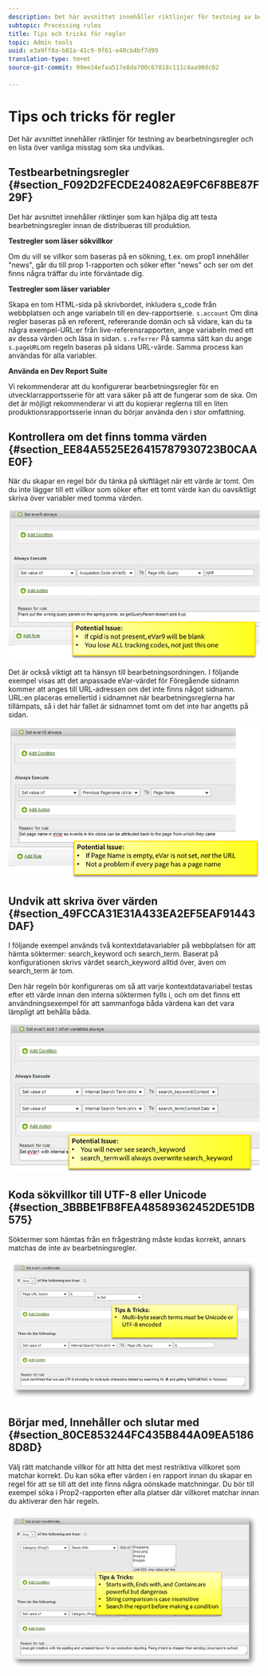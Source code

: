 ```yaml
---
description: Det här avsnittet innehåller riktlinjer för testning av bearbetningsregler och en lista över vanliga misstag som ska undvikas.
subtopic: Processing rules
title: Tips och tricks för regler
topic: Admin tools
uuid: e3a9ff8a-b81a-41c9-9f61-e40cb4bf7d99
translation-type: tm+mt
source-git-commit: 99ee24efaa517e8da700c67818c111c4aa90dc02

---
```



# Tips och tricks för regler

Det här avsnittet innehåller riktlinjer för testning av bearbetningsregler och en lista över vanliga misstag som ska undvikas.

## Testbearbetningsregler {#section_F092D2FECDE24082AE9FC6F8BE87F29F}

Det här avsnittet innehåller riktlinjer som kan hjälpa dig att testa bearbetningsregler innan de distribueras till produktion.

**Testregler som läser sökvillkor**

Om du vill se villkor som baseras på en sökning, t.ex. om prop1 innehåller &quot;news&quot;, går du till prop 1-rapporten och söker efter &quot;news&quot; och ser om det finns några träffar du inte förväntade dig.

**Testregler som läser variabler**

Skapa en tom HTML-sida på skrivbordet, inkludera s_code från webbplatsen och ange variabeln till en dev-rapportserie. `s.account` Om dina regler baseras på en referent, refererande domän och så vidare, kan du ta några exempel-URL:er från live-referensrapporten, ange variabeln med ett av dessa värden och läsa in sidan. `s.referrer` På samma sätt kan du ange `s.pageURL`om regeln baseras på sidans URL-värde. Samma process kan användas för alla variabler.

**Använda en Dev Report Suite**

Vi rekommenderar att du konfigurerar bearbetningsregler för en utvecklarrapportsserie för att vara säker på att de fungerar som de ska. Om det är möjligt rekommenderar vi att du kopierar reglerna till en liten produktionsrapportsserie innan du börjar använda den i stor omfattning.

## Kontrollera om det finns tomma värden {#section_EE84A5525E26415787930723B0CAAE0F}

När du skapar en regel bör du tänka på skiftläget när ett värde är tomt. Om du inte lägger till ett villkor som söker efter ett tomt värde kan du oavsiktligt skriva över variabler med tomma värden.

![](assets/tips-set-value-acquisition-code.png)

Det är också viktigt att ta hänsyn till bearbetningsordningen. I följande exempel visas att det anpassade eVar-värdet för Föregående sidnamn kommer att anges till URL-adressen om det inte finns något sidnamn. URL:en placeras emellertid i sidnamnet när bearbetningsreglerna har tillämpats, så i det här fallet är sidnamnet tomt om det inte har angetts på sidan.

![](assets/tips-copy-page-name-to-evar.png)

## Undvik att skriva över värden {#section_49FCCA31E31A433EA2EF5EAF91443DAF}

I följande exempel används två kontextdatavariabler på webbplatsen för att hämta söktermer: search_keyword och search_term. Baserat på konfigurationen skrivs värdet search_keyword alltid över, även om search_term är tom.

Den här regeln bör konfigureras om så att varje kontextdatavariabel testas efter ett värde innan den interna söktermen fylls i, och om det finns ett användningsexempel för att sammanfoga båda värdena kan det vara lämpligt att behålla båda.

![](assets/tips-search-keyword.png)

## Koda sökvillkor till UTF-8 eller Unicode {#section_3BBBE1FB8FEA48589362452DE51DB575}

Söktermer som hämtas från en frågesträng måste kodas korrekt, annars matchas de inte av bearbetningsregler.

![](assets/tips-multibyte.png)

## Börjar med, Innehåller och slutar med {#section_80CE853244FC435B844A09EA51868D8D}

Välj rätt matchande villkor för att hitta det mest restriktiva villkoret som matchar korrekt. Du kan söka efter värden i en rapport innan du skapar en regel för att se till att det inte finns några oönskade matchningar. Du bör till exempel söka i Prop2-rapporten efter alla platser där villkoret matchar innan du aktiverar den här regeln.

![](assets/tips-startswith.png)
